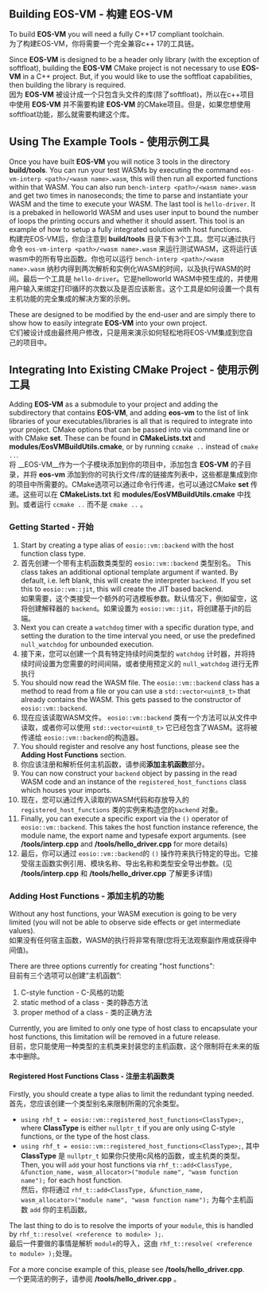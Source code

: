 ## Building EOS-VM - 构建 EOS-VM
To build __EOS-VM__ you will need a fully C++17 compliant toolchain.<br>
为了构建EOS-VM，你将需要一个完全兼容c++ 17的工具链。

Since __EOS-VM__ is designed to be a header only library (with the exception of softfloat), building the __EOS-VM__ CMake project is not necessary to use __EOS-VM__ in a C++ project. But, if you would like to use the softfloat capabilities, then building the library is required.<br>
因为 __EOS-VM__ 被设计成一个只包含头文件的库(除了softfloat)，所以在c++项目中使用 __EOS-VM__ 并不需要构建 __EOS-VM__ 的CMake项目。但是，如果您想使用softfloat功能，那么就需要构建这个库。

## Using The Example Tools - 使用示例工具
Once you have built __EOS-VM__ you will notice 3 tools in the directory **build/tools**. You can run your test WASMs by executing the command `eos-vm-interp <path>/<wasm name>.wasm`, this will then run all exported functions within that WASM.  You can also run `bench-interp <path>/<wasm name>.wasm` and get two times in nanoseconds; the time to parse and instantiate your WASM and the time to execute your WASM.  The last tool is `hello-driver`. It is a prebaked in helloworld WASM and uses user input to bound the number of loops the printing occurs and whether it should assert. This tool is an example of how to setup a fully integrated solution with host functions.<br>
构建完EOS-VM后，你会注意到 **build/tools** 目录下有3个工具。您可以通过执行命令 `eos-vm-interp <path>/<wasm name>.wasm` 来运行测试WASM，这将运行该wasm中的所有导出函数。你也可以运行 `bench-interp <path>/<wasm name>.wasm` 纳秒内得到两次解析和实例化WASM的时间，以及执行WASM的时间。最后一个工具是 `hello-driver`。它是helloworld WASM中预生成的，并使用用户输入来绑定打印循环的次数以及是否应该断言。这个工具是如何设置一个具有主机功能的完全集成的解决方案的示例。

These are designed to be modified by the end-user and are simply there to show how to easily integrate __EOS-VM__ into your own project.<br>
它们被设计成由最终用户修改，只是用来演示如何轻松地将EOS-VM集成到您自己的项目中。

## Integrating Into Existing CMake Project - 使用示例工具
Adding __EOS-VM__ as a submodule to your project and adding the subdirectory that contains __EOS-VM__, and adding **eos-vm** to the list of link libraries of your executables/libraries is all that is required to integrate into your project.  CMake options that can be passed into via command line or with CMake **set**.  These can be found in **CMakeLists.txt** and **modules/EosVMBuildUtils.cmake**, or by running `ccmake ..` instead of `cmake ..`.<br>
将 __EOS-VM__作为一个子模块添加到你的项目中，添加包含 __EOS-VM__ 的子目录，并将 **eos-vm** 添加到你的可执行文件/库的链接库列表中，这些都是集成到你的项目中所需要的。CMake选项可以通过命令行传递，也可以通过CMake **set** 传递。这些可以在 **CMakeLists.txt** 和 **modules/EosVMBuildUtils.cmake** 中找到。或者运行 `ccmake ..` 而不是 `cmake ..` 。

### Getting Started - 开始
 1) Start by creating a type alias of `eosio::vm::backend` with the host function class type.<br>
 1) 首先创建一个带有主机函数类类型的 `eosio::vm::backend` 类型别名。
    This class takes an additional optional template argument if wanted.  By default, i.e. left blank, this will create the interpreter `backend`.  If you set this to `eosio::vm::jit`, this will create the JIT based backend.<br>
    如果需要，这个类接受一个额外的可选模板参数。默认情况下，例如留空，这将创建解释器的 `backend`。如果设置为 `eosio::vm::jit`，将创建基于jit的后端。
 2) Next you can create a `watchdog` timer with a specific duration type, and setting the duration to the time interval you need, or use the predefined `null_watchdog` for unbounded execution.  <br>
 2) 接下来，您可以创建一个具有特定持续时间类型的 `watchdog` 计时器，并将持续时间设置为您需要的时间间隔，或者使用预定义的 `null_watchdog` 进行无界执行
 3) You should now read the WASM file.  The `eosio::vm::backend` class has a method to read from a file or you can use a `std::vector<uint8_t>` that already contains the WASM.  This gets passed to the constructor of `eosio::vm::backend`.<br>
 3) 现在应该读取WASM文件。 `eosio::vm::backend` 类有一个方法可以从文件中读取，或者你可以使用 `std::vector<uint8_t>` 它已经包含了WASM。这将被传递给 `eosio::vm::backend`的构造器。
 4) You should register and resolve any host functions, please see the **Adding Host Functions** section.<br>
 4) 你应该注册和解析任何主机函数，请参阅**添加主机函数**部分。
 5) You can now construct your `backend` object by passing in the read WASM code and an instance of the `registered_host_functions` class which houses your imports.<br>
 5) 现在，您可以通过传入读取的WASM代码和存放导入的 `registered_host_functions` 类的实例来构造您的`backend` 对象。
 6) Finally, you can execute a specific export via the `()` operator of `eosio::vm::backend`. This takes the host function instance reference, the module name, the export name and typesafe export arguments. (see **/tools/interp.cpp** and **/tools/hello_driver.cpp** for more details)<br>
 6) 最后，你可以通过 `eosio::vm::backend`的 `()` 操作符来执行特定的导出。它接受宿主函数实例引用、模块名称、导出名称和类型安全导出参数。(见 **/tools/interp.cpp** 和 **/tools/hello_driver.cpp** 了解更多详情)

### Adding Host Functions - 添加主机的功能
Without any host functions, your WASM execution is going to be very limited (you will not be able to observe side effects or get intermediate values).  <br>
如果没有任何宿主函数，WASM的执行将非常有限(您将无法观察副作用或获得中间值)。 

There are three options currently for creating "host functions":<br>
目前有三个选项可以创建“主机函数”:

   1) C-style function - C-风格的功能
   2) static method of a class - 类的静态方法
   3) proper method of a class - 类的正确方法

Currently, you are limited to only one type of host class to encapsulate your host functions, this limitation will be removed in a future release.<br>
目前，您只能使用一种类型的主机类来封装您的主机函数，这个限制将在未来的版本中删除。

#### Registered Host Functions Class -  注册主机函数类
Firstly, you should create a type alias to limit the redundant typing needed.<br>
首先，您应该创建一个类型别名来限制所需的冗余类型。

   - `using rhf_t = eosio::vm::registered_host_functions<ClassType>;`, where **ClassType** is either `nullptr_t` if you are only using C-style functions, or the type of the host class.<br>
   - `using rhf_t = eosio::vm::registered_host_functions<ClassType>;`, 其中 **ClassType** 是 `nullptr_t` 如果你只使用c风格的函数，或主机类的类型。
Then, you will `add` your host functions via `rhf_t::add<ClassType, &function_name, wasm_allocator>("module name", "wasm function name");` for each host function.<br>
然后，你将通过 `rhf_t::add<ClassType, &function_name, wasm_allocator>("module name", "wasm function name");` 为每个主机函数 `add` 你的主机函数。

The last thing to do is to resolve the imports of your `module`, this is handled by `rhf_t::resolve( <reference to module> );`.<br>
最后一件要做的事情是解析 `module`的导入，这由 `rhf_t::resolve( <reference to module> );`处理。

For a more concise example of this, please see **/tools/hello_driver.cpp**.<br>
一个更简洁的例子，请参阅 **/tools/hello_driver.cpp** 。
